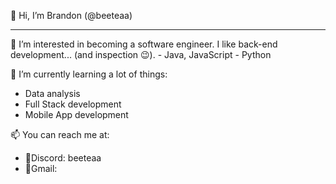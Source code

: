 👋 Hi, I’m Brandon (@beeteaa)
<hr>
👀 I’m interested in becoming a software engineer. I like back-end development... (and inspection 😉). 
  - Java, JavaScript
  - Python
  
🌱 I’m currently learning a lot of things:
  - Data analysis
  - Full Stack development
  - Mobile App development

📫 You can reach me at:
  - 🤖Discord: beeteaa
  - 💌Gmail: 


<!---
beeteaa/beeteaa is a ✨ special ✨ repository because its `README.md` (this file) appears on your GitHub profile.
You can click the Preview link to take a look at your changes.
--->


